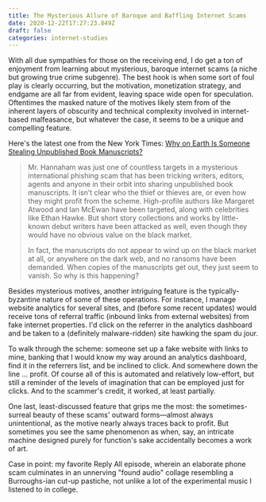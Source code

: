 ```yaml
---
title: The Mysterious Allure of Baroque and Baffling Internet Scams
date: 2020-12-22T17:27:23.849Z
draft: false
categories: internet-studies
---
```

With all due sympathies for those on the receiving end, I do get a ton of enjoyment from learning about  mysterious, baroque internet scams (a niche but growing true crime subgenre). The best hook is when some sort of foul play is clearly occurring, but the motivation, monetization strategy, and endgame are all far from evident, leaving space wide open for speculation. Oftentimes the masked nature of the motives likely stem from of the inherent layers of obscurity and technical complexity involved in internet-based malfeasance, but whatever the case, it seems to be a unique and compelling feature.

Here's the latest one from the New York Times: <a href="https://www.nytimes.com/2020/12/21/books/publishing-manuscripts-phishing-scam.html?referringSource=articleShare">Why on Earth Is Someone Stealing Unpublished Book Manuscripts?</a>

> Mr. Hannaham was just one of countless targets in a mysterious international phishing scam that has been tricking writers, editors, agents and anyone in their orbit into sharing unpublished book manuscripts. It isn’t clear who the thief or thieves are, or even how they might profit from the scheme. High-profile authors like Margaret Atwood and Ian McEwan have been targeted, along with celebrities like Ethan Hawke. But short story collections and works by little-known debut writers have been attacked as well, even though they would have no obvious value on the black market.
>
> In fact, the manuscripts do not appear to wind up on the black market at all, or anywhere on the dark web, and no ransoms have been demanded. When copies of the manuscripts get out, they just seem to vanish. So why is this happening?

Besides mysterious motives, another intriguing feature is the typically-byzantine nature of some of these operations. For instance, I manage website analytics for several sites, and (before some recent updates) would receive tons of referral traffic (inbound links from external websites) from fake internet properties. I'd click on the referrer in the analytics dashboard and be taken to a (definitely malware-ridden) site hawking the spam du jour.

To walk through the scheme: someone set up a fake website with links to mine, banking that I would know my way around an analytics dashboard, find it in the referrers list, and be inclined to click. And somewhere down the line ... profit. Of course all of this is automated and relatively low-effort, but still a reminder of the levels of imagination that can be employed just for clicks. And to the scammer's credit, it worked, at least partially.

One last, least-discussed feature that grips me the most: the sometimes-surreal beauty of these scams' outward forms—almost always unintentional, as the motive nearly always traces back to profit. But sometimes you see the same phenomenon as when, say, an intricate machine designed purely for function's sake accidentally becomes a work of art.

Case in point: my favorite Reply All episode, wherein an elaborate phone scam culminates in an unnerving "found audio" collage resembling a Burroughs-ian cut-up pastiche, not unlike a lot of the experimental music I listened to in college.